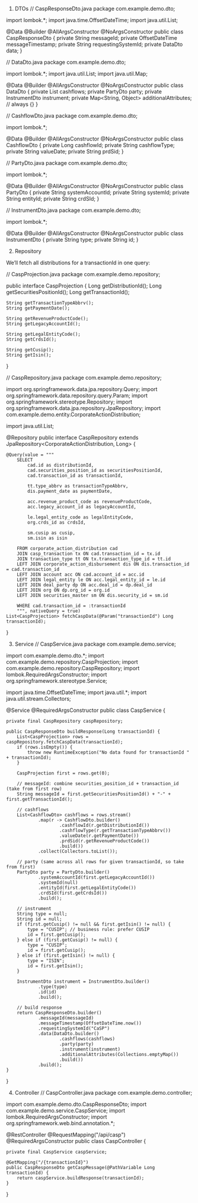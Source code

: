 1. DTOs
// CaspResponseDto.java
package com.example.demo.dto;

import lombok.*;
import java.time.OffsetDateTime;
import java.util.List;

@Data
@Builder
@AllArgsConstructor
@NoArgsConstructor
public class CaspResponseDto {
    private String messageId;
    private OffsetDateTime messageTimestamp;
    private String requestingSystemId;
    private DataDto data;
}

// DataDto.java
package com.example.demo.dto;

import lombok.*;
import java.util.List;
import java.util.Map;

@Data
@Builder
@AllArgsConstructor
@NoArgsConstructor
public class DataDto {
    private List<CashflowDto> cashflows;
    private PartyDto party;
    private InstrumentDto instrument;
    private Map<String, Object> additionalAttributes; // always {}
}

// CashflowDto.java
package com.example.demo.dto;

import lombok.*;

@Data
@Builder
@AllArgsConstructor
@NoArgsConstructor
public class CashflowDto {
    private Long cashflowId;
    private String cashflowType;
    private String valueDate;
    private String prdSid;
}

// PartyDto.java
package com.example.demo.dto;

import lombok.*;

@Data
@Builder
@AllArgsConstructor
@NoArgsConstructor
public class PartyDto {
    private String systemAccountId;
    private String systemId;
    private String entityId;
    private String crdSId;
}

// InstrumentDto.java
package com.example.demo.dto;

import lombok.*;

@Data
@Builder
@AllArgsConstructor
@NoArgsConstructor
public class InstrumentDto {
    private String type;
    private String id;
}

2. Repository

We’ll fetch all distributions for a transactionId in one query:

// CaspProjection.java
package com.example.demo.repository;

public interface CaspProjection {
    Long getDistributionId();
    Long getSecuritiesPositionId();
    Long getTransactionId();

    String getTransactionTypeAbbrv();
    String getPaymentDate();

    String getRevenueProductCode();
    String getLegacyAccountId();

    String getLegalEntityCode();
    String getCrdsId();

    String getCusip();
    String getIsin();
}

// CaspRepository.java
package com.example.demo.repository;

import org.springframework.data.jpa.repository.Query;
import org.springframework.data.repository.query.Param;
import org.springframework.stereotype.Repository;
import org.springframework.data.jpa.repository.JpaRepository;
import com.example.demo.entity.CorporateActionDistribution;

import java.util.List;

@Repository
public interface CaspRepository extends JpaRepository<CorporateActionDistribution, Long> {

    @Query(value = """
        SELECT 
            cad.id as distributionId,
            cad.securities_position_id as securitiesPositionId,
            cad.transaction_id as transactionId,
            
            tt.type_abbrv as transactionTypeAbbrv,
            dis.payment_date as paymentDate,

            acc.revenue_product_code as revenueProductCode,
            acc.legacy_account_id as legacyAccountId,

            le.legal_entity_code as legalEntityCode,
            org.crds_id as crdsId,

            sm.cusip as cusip,
            sm.isin as isin

        FROM corporate_action_distribution cad
        JOIN casp_transaction tx ON cad.transaction_id = tx.id
        JOIN transaction_type tt ON tx.transaction_type_id = tt.id
        LEFT JOIN corporate_action_disbursement dis ON dis.transaction_id = cad.transaction_id
        LEFT JOIN account acc ON cad.account_id = acc.id
        LEFT JOIN legal_entity le ON acc.legal_entity_id = le.id
        LEFT JOIN deal_party dp ON acc.deal_id = dp.deal_id
        LEFT JOIN org ON dp.org_id = org.id
        LEFT JOIN securities_master sm ON dis.security_id = sm.id

        WHERE cad.transaction_id = :transactionId
        """, nativeQuery = true)
    List<CaspProjection> fetchCaspData(@Param("transactionId") Long transactionId);
}

3. Service
// CaspService.java
package com.example.demo.service;

import com.example.demo.dto.*;
import com.example.demo.repository.CaspProjection;
import com.example.demo.repository.CaspRepository;
import lombok.RequiredArgsConstructor;
import org.springframework.stereotype.Service;

import java.time.OffsetDateTime;
import java.util.*;
import java.util.stream.Collectors;

@Service
@RequiredArgsConstructor
public class CaspService {

    private final CaspRepository caspRepository;

    public CaspResponseDto buildResponse(Long transactionId) {
        List<CaspProjection> rows = caspRepository.fetchCaspData(transactionId);
        if (rows.isEmpty()) {
            throw new RuntimeException("No data found for transactionId " + transactionId);
        }

        CaspProjection first = rows.get(0);

        // messageId: combine securities_position_id + transaction_id (take from first row)
        String messageId = first.getSecuritiesPositionId() + "-" + first.getTransactionId();

        // cashflows
        List<CashflowDto> cashflows = rows.stream()
                .map(r -> CashflowDto.builder()
                        .cashflowId(r.getDistributionId())
                        .cashflowType(r.getTransactionTypeAbbrv())
                        .valueDate(r.getPaymentDate())
                        .prdSid(r.getRevenueProductCode())
                        .build())
                .collect(Collectors.toList());

        // party (same across all rows for given transactionId, so take from first)
        PartyDto party = PartyDto.builder()
                .systemAccountId(first.getLegacyAccountId())
                .systemId(null)
                .entityId(first.getLegalEntityCode())
                .crdSId(first.getCrdsId())
                .build();

        // instrument
        String type = null;
        String id = null;
        if (first.getCusip() != null && first.getIsin() != null) {
            type = "CUSIP"; // business rule: prefer CUSIP
            id = first.getCusip();
        } else if (first.getCusip() != null) {
            type = "CUSIP";
            id = first.getCusip();
        } else if (first.getIsin() != null) {
            type = "ISIN";
            id = first.getIsin();
        }

        InstrumentDto instrument = InstrumentDto.builder()
                .type(type)
                .id(id)
                .build();

        // build response
        return CaspResponseDto.builder()
                .messageId(messageId)
                .messageTimestamp(OffsetDateTime.now())
                .requestingSystemId("CaSP")
                .data(DataDto.builder()
                        .cashflows(cashflows)
                        .party(party)
                        .instrument(instrument)
                        .additionalAttributes(Collections.emptyMap())
                        .build())
                .build();
    }
}

4. Controller
// CaspController.java
package com.example.demo.controller;

import com.example.demo.dto.CaspResponseDto;
import com.example.demo.service.CaspService;
import lombok.RequiredArgsConstructor;
import org.springframework.web.bind.annotation.*;

@RestController
@RequestMapping("/api/casp")
@RequiredArgsConstructor
public class CaspController {

    private final CaspService caspService;

    @GetMapping("/{transactionId}")
    public CaspResponseDto getCaspMessage(@PathVariable Long transactionId) {
        return caspService.buildResponse(transactionId);
    }
}
